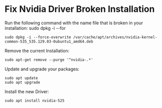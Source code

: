 # Fix Nvidia Driver Broken Installation

Run the following command with the name file that is broken in your installation:
sudo dpkg -i --for
```
sudo dpkg -i --force-overwrite /var/cache/apt/archives/nvidia-kernel-common-535_535.129.03-0ubuntu1_amd64.deb
```
Remove the current Installation:
```
sudo apt-get remove --purge '^nvidia-.*'
```
Update and upgrade your packages:

```
sudo apt update
sudo apt upgrade
```
Install the new Driver:
```
sudo apt install nvidia-525
```
